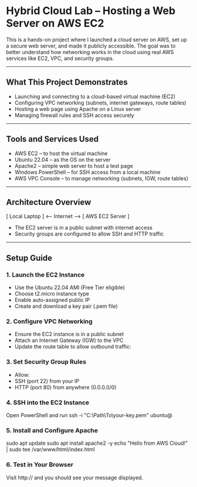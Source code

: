 
# Hybrid Cloud Lab – Hosting a Web Server on AWS EC2

This is a hands-on project where I launched a cloud server on AWS, set up a secure web server, and made it publicly accessible. The goal was to better understand how networking works in the cloud using real AWS services like EC2, VPC, and security groups.

---

## What This Project Demonstrates

- Launching and connecting to a cloud-based virtual machine (EC2)
- Configuring VPC networking (subnets, internet gateways, route tables)
- Hosting a web page using Apache on a Linux server
- Managing firewall rules and SSH access securely

---

## Tools and Services Used

- AWS EC2 – to host the virtual machine
- Ubuntu 22.04 – as the OS on the server
- Apache2 – simple web server to host a test page
- Windows PowerShell – for SSH access from a local machine
- AWS VPC Console – to manage networking (subnets, IGW, route tables)

---

## Architecture Overview
[ Local Laptop ] <-- Internet --> [ AWS EC2 Server ]


- The EC2 server is in a public subnet with internet access
- Security groups are configured to allow SSH and HTTP traffic

---

## Setup Guide

### 1. Launch the EC2 Instance
- Use the Ubuntu 22.04 AMI (Free Tier eligible)
- Choose t2.micro instance type
- Enable auto-assigned public IP
- Create and download a key pair (.pem file)

### 2. Configure VPC Networking
- Ensure the EC2 instance is in a public subnet
- Attach an Internet Gateway (IGW) to the VPC
- Update the route table to allow outbound traffic:

### 3. Set Security Group Rules
- Allow:
- SSH (port 22) from your IP
- HTTP (port 80) from anywhere (0.0.0.0/0)

### 4. SSH into the EC2 Instance
Open PowerShell and run
ssh -i "C:\Path\To\your-key.pem" ubuntu@<EC2 Public IP>

### 5. Install and Configure Apache
sudo apt update
sudo apt install apache2 -y
echo "Hello from AWS Cloud!" | sudo tee /var/www/html/index.html


### 6. Test in Your Browser
Visit http://<EC2 Public IP> and you should see your message displayed.


